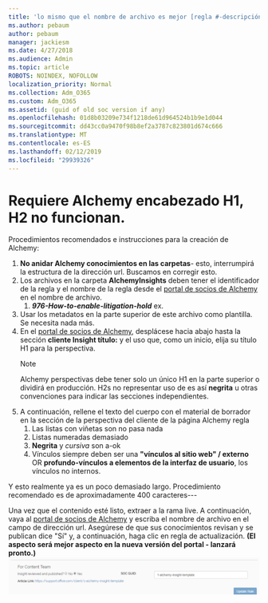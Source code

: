 ```yaml
---
title: 'lo mismo que el nombre de archivo es mejor [regla #-descripción]'
ms.author: pebaum
author: pebaum
manager: jackiesm
ms.date: 4/27/2018
ms.audience: Admin
ms.topic: article
ROBOTS: NOINDEX, NOFOLLOW
localization_priority: Normal
ms.collection: Adm_O365
ms.custom: Adm_O365
ms.assetid: (guid of old soc version if any)
ms.openlocfilehash: 01d8b03209e734f1218de61d964524b1b9e1d044
ms.sourcegitcommit: dd43cc0a9470f98b8ef2a3787c823801d674c666
ms.translationtype: MT
ms.contentlocale: es-ES
ms.lasthandoff: 02/12/2019
ms.locfileid: "29939326"
---
```

# <a name="required-alchemy-header-h1-h2s-dont-work"></a>Requiere Alchemy encabezado H1, H2 no funcionan.
Procedimientos recomendados e instrucciones para la creación de Alchemy:

1. **No anidar Alchemy conocimientos en las carpetas**- esto, interrumpirá la estructura de la dirección url. Buscamos en corregir esto.
1. Los archivos en la carpeta **AlchemyInsights** deben tener el identificador de la regla y el nombre de la regla desde el [portal de socios de Alchemy](https://alchemyportal.azurewebsites.net) en el nombre de archivo.
    1. ***976-How-to-enable-litigation-hold*** ex.
1. Usar los metadatos en la parte superior de este archivo como plantilla. Se necesita nada más.
1. En el [portal de socios de Alchemy](https://alchemyportal.azurewebsites.net), desplácese hacia abajo hasta la sección **cliente Insight título:** y el uso que, como un inicio, elija su título H1 para la perspectiva. 
    > [!NOTE]
    > Alchemy perspectivas debe tener solo un único H1 en la parte superior o dividirá en producción. H2s no representar uso de es así **negrita** u otras convenciones para indicar las secciones independientes.
1. A continuación, rellene el texto del cuerpo con el material de borrador en la sección de la perspectiva del cliente de la página Alchemy regla
    1. Las listas con viñetas son no pasa nada
    1. Listas numeradas demasiado
    1. **Negrita** y *cursiva* son a-ok
    1. Vínculos siempre deben ser una **"vínculos al sitio web" / externo** OR **profundo-vínculos a elementos de la interfaz de usuario**, los vínculos no internos.

Y esto realmente ya es un poco demasiado largo. Procedimiento recomendado es de aproximadamente 400 caracteres---

Una vez que el contenido esté listo, extraer a la rama live. A continuación, vaya al [portal de socios de Alchemy](https://alchemyportal.azurewebsites.net) y escriba el nombre de archivo en el campo de dirección url. Asegúrese de que sus conocimientos revisan y se publican dice "Sí" y, a continuación, haga clic en regla de actualización. **(El aspecto será mejor aspecto en la nueva versión del portal - lanzará pronto.)** 
 ![campo de dirección url](media/for-content-team.PNG)

